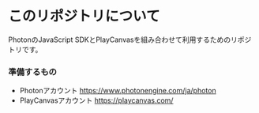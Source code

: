 # このリポジトリについて

PhotonのJavaScript SDKとPlayCanvasを組み合わせて利用するためのリポジトリです。

### 準備するもの

- Photonアカウント
https://www.photonengine.com/ja/photon
- PlayCanvasアカウント
https://playcanvas.com/

